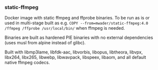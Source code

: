 ### static-ffmpeg

Docker image with static ffmpeg and ffprobe binaries. To be run as is or used in
multi-stage built as e.g. `COPY --from=mwader/static-ffmpeg:4.0 /ffmpeg /ffprobe /usr/local/bin/`
when ffmpeg is needed.

Binaries are built as hardened PIE binaries with no external dependencies (uses musl from alpine
instead of glibc).

Built with
libmp3lame,
libfdk-aac,
libvorbis,
libopus,
libtheora,
libvpx,
libx264,
libx265,
libwebp,
libwavpack,
libspeex,
libaom,
and all default native ffmpeg codecs.
